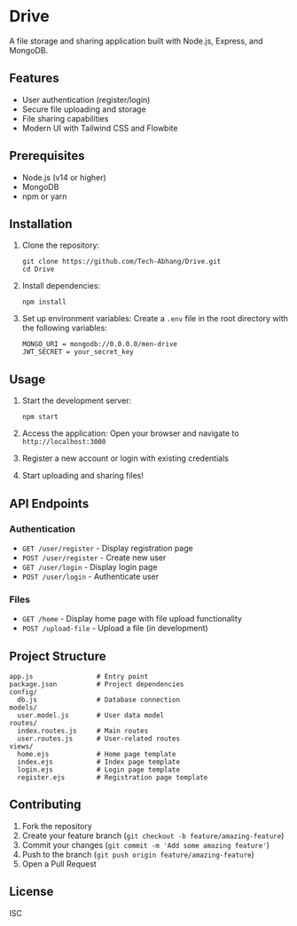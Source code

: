 # Drive

A file storage and sharing application built with Node.js, Express, and MongoDB.

## Features

- User authentication (register/login)
- Secure file uploading and storage
- File sharing capabilities
- Modern UI with Tailwind CSS and Flowbite

## Prerequisites

- Node.js (v14 or higher)
- MongoDB
- npm or yarn

## Installation

1. Clone the repository:
   ```
   git clone https://github.com/Tech-Abhang/Drive.git
   cd Drive
   ```

2. Install dependencies:
   ```
   npm install
   ```

3. Set up environment variables:
   Create a `.env` file in the root directory with the following variables:
   ```
   MONGO_URI = mongodb://0.0.0.0/men-drive
   JWT_SECRET = your_secret_key
   ```

## Usage

1. Start the development server:
   ```
   npm start
   ```

2. Access the application:
   Open your browser and navigate to `http://localhost:3000`

3. Register a new account or login with existing credentials

4. Start uploading and sharing files!

## API Endpoints

### Authentication
- `GET /user/register` - Display registration page
- `POST /user/register` - Create new user
- `GET /user/login` - Display login page
- `POST /user/login` - Authenticate user

### Files
- `GET /home` - Display home page with file upload functionality
- `POST /upload-file` - Upload a file (in development)

## Project Structure

```
app.js                # Entry point
package.json          # Project dependencies
config/
  db.js               # Database connection
models/
  user.model.js       # User data model
routes/
  index.routes.js     # Main routes
  user.routes.js      # User-related routes
views/
  home.ejs            # Home page template
  index.ejs           # Index page template
  login.ejs           # Login page template
  register.ejs        # Registration page template
```

## Contributing

1. Fork the repository
2. Create your feature branch (`git checkout -b feature/amazing-feature`)
3. Commit your changes (`git commit -m 'Add some amazing feature'`)
4. Push to the branch (`git push origin feature/amazing-feature`)
5. Open a Pull Request

## License

ISC
